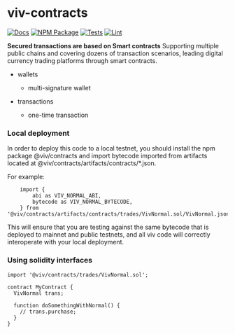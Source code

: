 # viv-contracts

[![Docs](https://img.shields.io/badge/docs-%F0%9F%93%84-blue)](https://docs.viv.com/docs/contract/)
[![NPM Package](https://img.shields.io/npm/v/@openzeppelin/contracts.svg)](https://www.npmjs.org/package/@openzeppelin/contracts)
[![Tests](https://github.com/Uniswap/uniswap-v3-periphery/workflows/Tests/badge.svg)](https://github.com/Uniswap/uniswap-v3-periphery/actions?query=workflow%3ATests)
[![Lint](https://github.com/Uniswap/uniswap-v3-periphery/workflows/Lint/badge.svg)](https://github.com/Uniswap/uniswap-v3-periphery/actions?query=workflow%3ALint)

**Secured transactions are based on Smart contracts** Supporting multiple public chains and covering dozens of transaction scenarios, leading digital currency trading platforms through smart contracts.

- wallets
    - multi-signature wallet

- transactions
    - one-time transaction

### Local deployment

In order to deploy this code to a local testnet, you should install the npm package @viv/contracts and import bytecode imported from artifacts located at @viv/contracts/artifacts/contracts/*.json. 

For example:
```
    import {
        abi as VIV_NORMAL_ABI,
        bytecode as VIV_NORMAL_BYTECODE,
    } from '@viv/contracts/artifacts/contracts/trades/VivNormal.sol/VivNormal.json'
```
This will ensure that you are testing against the same bytecode that is deployed to mainnet and public testnets, and all viv code will correctly interoperate with your local deployment.

### Using solidity interfaces

```
import '@viv/contracts/trades/VivNormal.sol';

contract MyContract {
  VivNormal trans;

  function doSomethingWithNormal() {
    // trans.purchase;
  }
}
```